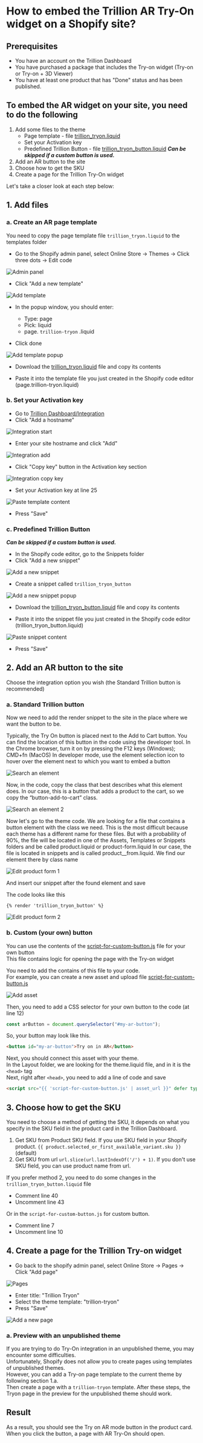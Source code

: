 # How to embed the Trillion AR Try-On widget on a Shopify site?

## Prerequisites

- You have an account on the Trillion Dashboard
- You have purchased a package that includes the Try-on widget (Try-on or Try-on + 3D Viewer)
- You have at least one product that has "Done" status and has been published.

## To embed the AR widget on your site, you need to do the following

1. Add some files to the theme
    - Page template - file [trillion_tryon.liquid](./trillion_tryon.liquid "Go to file")
    - Set your Activation key
    - Predefined Trillion Button - file [trillion_tryon_button.liquid](./trillion_tryon_button.liquid "Go to file") ***Can be skipped if a custom button is used.***
2. Add an AR button to the site
3. Choose how to get the SKU
4. Create a page for the Trillion Try-On widget

Let's take a closer look at each step below:

## 1. Add files

### a. Create an AR page template

You need to copy the page template file `trillion_tryon.liquid` to the templates folder

- Go to the Shopify admin panel, select Online Store → Themes → Click three dots → Edit code

![Admin panel](./_img/1.png)

- Click "Add a new template"

![Add template](./_img/2.png)

- In the popup window, you should enter:
  - Type: page
  - Pick: liquid
  - page. `trillion-tryon` .liquid

- Click done

![Add template popup](./_img/3.png)

- Download the [trillion_tryon.liquid](./trillion_tryon.liquid "Go to file") file and copy its contents

- Paste it into the template file you just created in the Shopify code editor (page.trillion-tryon.liquid)

### b. Set your Activation key

- Go to [Trillion Dashboard/Integration](https://dashboard.trillion.jewelry/integration "Go to dashboard")
- Click "Add a hostname"

![Integration start](./_img/4.png)

- Enter your site hostname and click "Add"

![Integration add](./_img/5.png)

- Click "Copy key" button in the Activation key section

![Integration copy key](./_img/6.png)

- Set your Activation key at line 25

![Paste template content](./_img/7.png)

- Press "Save"

### c. Predefined Trillion Button

***Can be skipped if a custom button is used.***

- In the Shopify code editor, go to the Snippets folder
- Click "Add a new snippet"

![Add a new snippet](./_img/8.png)

- Create a snippet called `trillion_tryon_button`

![Add a new snippet popup](./_img/9.png)

- Download the [trillion_tryon_button.liquid](./trillion_tryon_button.liquid "Go to file") file and copy its contents

- Paste it into the snippet file you just created in the Shopify code editor (trillion_tryon_button.liquid)

![Paste snippet content](./_img/10.png)

- Press "Save"

## 2. Add an AR button to the site

Choose the integration option you wish (the Standard Trillion button is recommended)

### a. Standard Trillion button

Now we need to add the render snippet to the site in the place where we want the button to be.

Typically, the Try On button is placed next to the Add to Cart button. You can find the location of this button in the code using the developer tool. In the Chrome browser, turn it on by pressing the F12 keys (Windows); CMD+fn (MacOS) In developer mode, use the element selection icon to hover over the element next to which you want to embed a button

![Search an element](./_img/13.png)

Now, in the code, copy the class that best describes what this element does. In our case, this is a button that adds a product to the cart, so we copy the “button-add-to-cart” class.

![Search an element 2](./_img/14.png)

Now let's go to the theme code. We are looking for a file that contains a button element with the class we need. This is the most difficult because each theme has a different name for these files. But with a probability of 90%, the file will be located in one of the Assets, Templates or Snippets folders and be called product.liquid or product-form.liquid
In our case, the file is located in snippets and is called product__from.liquid. We find our element there by class name

![Edit product form 1](./_img/15.png)

And insert our snippet after the found element and save

The code looks like this

```liquid
{% render 'trillion_tryon_button' %}
```

![Edit product form 2](./_img/16.png)

### b. Custom (your own) button

You can use the contents of the [script-for-custom-button.js](./script-for-custom-button.js) file for your own button  
This file contains logic for opening the page with the Try-on widget

You need to add the contains of this file to your code.  
For example, you can create a new asset and upload file [script-for-custom-button.js](./script-for-custom-button.js)

![Add asset](./_img/17.png)

Then, you need to add a CSS selector for your own button to the code (at line 12)

```javascript
const arButton = document.querySelector("#my-ar-button");
```

So, your button may look like this.

```html
<button id="my-ar-button">Try on in AR</button> 
```

Next, you should connect this asset with your theme.  
In the Layout folder, we are looking for the theme.liquid file, and in it is the `<head>` tag  
Next, right after `<head>`, you need to add a line of code and save

```html
<script src="{{ 'script-for-custom-button.js' | asset_url }}" defer type="module"></script>
```

## 3. Choose how to get the SKU

You need to choose a method of getting the SKU, it depends on what you specify in the SKU field in the product card in the Trillion Dashboard.

1. Get SKU from Product SKU field. If you use SKU field in your Shopify product.
`{{ product.selected_or_first_available_variant.sku }}` (default)
2. Get SKU from url `url.slice(url.lastIndexOf('/') + 1)`. If you don't use SKU field, you can use product name from url.

If you prefer method 2, you need to do some changes in the `trillion_tryon_button.liquid` file

- Comment line 40
- Uncomment line 43

Or in the `script-for-custom-button.js` for custom button.

- Comment line 7
- Uncomment line 10

## 4. Create a page for the Trillion Try-on widget

- Go back to the shopify admin panel, select Online Store → Pages → Click "Add page"

![Pages](./_img/11.png)

- Enter title: "Trillion Tryon"
- Select the theme template: "trillion-tryon"
- Press "Save"

![Add a new page](./_img/12.png)

### a. Preview with an unpublished theme

If you are trying to do Try-On integration in an unpublished theme, you may encounter some difficulties.  
Unfortunately, Shopify does not allow you to create pages using templates of unpublished themes.  
However, you can add a Try-on page template to the current theme by following section 1.a.  
Then create a page with a `trillion-tryon` template.
After these steps, the Tryon page in the preview for the unpublished theme should work.

## Result

As a result, you should see the Try on AR mode button in the product card. When you click the button, a page with AR Try-On should open.
